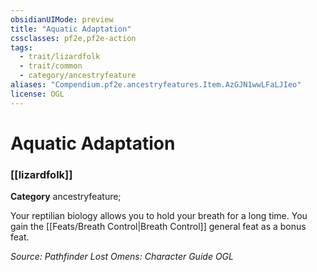 ```yaml
---
obsidianUIMode: preview
title: "Aquatic Adaptation"
cssclasses: pf2e,pf2e-action
tags:
  - trait/lizardfolk
  - trait/common
  - category/ancestryfeature
aliases: "Compendium.pf2e.ancestryfeatures.Item.AzGJN1wwLFaLJIeo"
license: OGL
---
```

# Aquatic Adaptation

### [[lizardfolk]]

**Category** ancestryfeature; 




Your reptilian biology allows you to hold your breath for a long time. You gain the [[Feats/Breath Control|Breath Control]] general feat as a bonus feat.

*Source: Pathfinder Lost Omens: Character Guide*
*OGL*